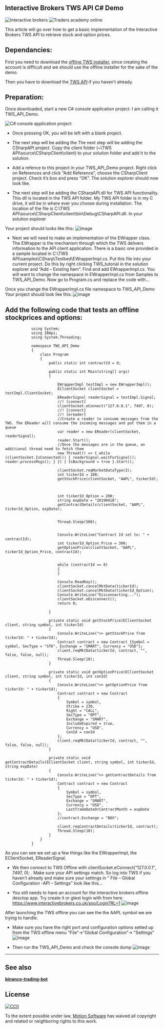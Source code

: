 ## **Interactive Brokers TWS API C# Demo**

![Interactive brokers](https://cdn-bcjke.nitrocdn.com/yEGRsiBSBipycatBPeVAELShNMzygxqx/assets/static/optimized/wp-content/uploads/2020/10/0bc34932d7c155c1efe7d2e1e62550db.interactive-brokers-%D0%B1%D1%80%D0%BE%D0%BA%D0%B5%D1%80-%D0%BD%D0%BE%D0%BC%D0%B5%D1%80-1-1.jpg)
![Traders academy online](https://tradersacademy.online/wp-content/themes/traders-academy/images/ibkr-traders-academy-logo-wht-text.svg)

This article will go over how to get a basic implementation of the Interactive Brokers TWS API to retrieve stock and option prices.

## **Dependancies:**

First you need to download the [offline TWS installer](https://www.interactivebrokers.com/en/index.php?f=15875), since creating the account is difficult and we should use the offline installer for the sake of the demo. 

Then you have to download the [TWS API](https://www.interactivebrokers.com/en/index.php?f=5041) if you haven’t already. 

## **Preparation:**

Once downloaded, start a new C# console application project. 
I am calling it TWS_API_Demo.

![C# console application project](https://user-images.githubusercontent.com/25592914/107505574-9516b000-6ba5-11eb-9ce7-39d7351ba799.jpg)

 - Once pressing OK, you will be left with a blank project. 

 - The next step will be adding the The next step will be adding the CSharpAPI project. Copy the client folder (~\TWS API\source\CSharpClient\client) to your solution folder and add it to the solution.

 - Add a refence to this project in your TWS_API_Demo project. Right click on References and click “Add Reference”, choose the CSharpClient project. Check it’s box and press “OK”. The solution explorer should now look like.

 - The next step will be adding the CSharpAPI.dll for TWS API functionality. This dll is located in the TWS API folder. My TWS API folder is in my C drive, it will be in where ever you choose during installation. The location of the file is C:\TWS API\source\CSharpClient\client\bin\Debug\CSharpAPI.dll. In your solution explorer

 Your project should looks like this:
![image](https://user-images.githubusercontent.com/25592914/107507296-08b9bc80-6ba8-11eb-868c-1ac81d8d305a.png)

 - Next we will need to make an implementation of the EWrapper class. The EWrapper is the mechanism through which the TWS delivers information to the API client application. There is a basic one provided in a sample located in C:\TWS API\samples\CSharp\Testbed\EWrapperImpl.cs. Put this file into your current project. Do this by right clicking TWS_tutorial in the solution explorer and “Add – Existing Item”. Find and add EWrapperImpl.cs. You will want to change the namespace in EWrapperImpl.cs from Samples to TWS_API_Demo. Now go to Program.cs and replace the code with…

Once you change the EWrapperImpl.cs file namespace to TWS_API_Demo Your project should look like this:
![image](https://user-images.githubusercontent.com/25592914/107507540-62ba8200-6ba8-11eb-86c8-66907a3a1b45.png)


## **Add the following code that tests an offline stockprices and options:**

				using System;
				using IBApi;
				using System.Threading;

				namespace TWS_API_Demo
				{
					class Program
					{
						public static int contractId = 0;

						public static int Main(string[] args)
						{

							EWrapperImpl testImpl = new EWrapperImpl();
							EClientSocket clientSocket = testImpl.ClientSocket;
							EReaderSignal readerSignal = testImpl.Signal;
							//! [connect]
							clientSocket.eConnect("127.0.0.1", 7497, 0);
							//! [connect]
							//! [ereader]
							//Create a reader to consume messages from the TWS. The EReader will consume the incoming messages and put them in a queue
							var reader = new EReader(clientSocket, readerSignal);
							reader.Start();
							//Once the messages are in the queue, an additional thread need to fetch them
							new Thread(() => { while (clientSocket.IsConnected()) { readerSignal.waitForSignal(); reader.processMsgs(); } }) { IsBackground = true }.Start();

							clientSocket.reqMarketDataType(3);
							int tickerId = 100;
							getStockPrice(clientSocket, "AAPL", tickerId);



							int tickerId_Option = 200;
							string expDate = "20190418";
							getContractDetails(clientSocket, "AAPL", tickerId_Option, expDate);


							Thread.Sleep(500);


							Console.WriteLine("Contract Id set to: " + contractId);
							int tickerId_Option_Price = 300;
							getOptionPrice(clientSocket, "AAPL", tickerId_Option_Price, contractId);


							while (contractId == 0)
							{
							}

							Console.ReadKey();
							clientSocket.cancelMktData(tickerId);
							clientSocket.cancelMktData(tickerId_Option);
							Console.WriteLine("Disconnecting...");
							clientSocket.eDisconnect();
							return 0;

						}

						private static void getStockPrice(EClientSocket client, string symbol, int tickerId)
						{
							Console.WriteLine(">> getStockPrice from tickerId: " + tickerId);
							Contract contract = new Contract {Symbol = symbol, SecType = "STK", Exchange = "SMART", Currency = "USD"};
							client.reqMktData(tickerId, contract, "", false, false, null);
							Thread.Sleep(10);
						}

						private static void getOptionPrice(EClientSocket client, string symbol, int tickerId, int conId)
						{
							Console.WriteLine(">> getOptionPrice from tickerId: " + tickerId);
							Contract contract = new Contract
							{
								Symbol = symbol,
								Strike = 230,
								Right = "CALL",
								SecType = "OPT",
								Exchange = "SMART",
								IncludeExpired = true,
								Currency = "USD",
								ConId = conId
							};
							client.reqMktData(tickerId, contract, "", false, false, null);
						}

						private static void getContractDetails(EClientSocket client, string symbol, int tickerId, string expDate)
						{
							Console.WriteLine(">> getContractDetails from tickerId: " + tickerId);
							Contract contract = new Contract
							{
								Symbol = symbol,
								SecType = "OPT",
								Exchange = "SMART",
								Currency = "USD",
								LastTradeDateOrContractMonth = expDate
							};
							//contract.Exchange = "BOX";

							client.reqContractDetails(tickerId, contract);
							Thread.Sleep(10);
						}
					}
				}

As you can see we set up a few things like the EWrapperImpl, the EClientSocket, EReaderSignal.

 - We then connect to TWS Offline with clientSocket.eConnect(“127.0.0.1″, 7497, 0); . Make sure your API settings match. So log into TWS if you haven’t already and make sure your settings in ” File – Global Configuration -API – Settings” look like this…

 - You still needs to have an account for the interactive brokers offline desctop app. Try create it or gtest login with from here https://www.interactivebrokers.co.uk/sso/Login?RL=1
 ![image](https://user-images.githubusercontent.com/25592914/107509793-b5496d80-6bab-11eb-94a9-f16540950dc7.png)

After launching the TWS offline you can see the the AAPL symbol we are trying to handle.

 - Make sure you have the right port and configuration options setted up from the TWS offline menu "File"->"Global Configuration"-> "Settings”
![image](https://user-images.githubusercontent.com/25592914/107508422-a95cac00-6ba9-11eb-9253-6efb7ced3058.png)

 - Then run the TWS_API_Demo and check the console dump
![image](https://user-images.githubusercontent.com/25592914/107509531-5e439880-6bab-11eb-8353-db2cbe393598.png)

---
## See also

 [**binance-trading-bot**](https://github.com/motion-software/binance-trading-bot)


## License

[![CC0](https://licensebuttons.net/p/zero/1.0/88x31.png)](https://creativecommons.org/publicdomain/zero/1.0/)

To the extent possible under law, [Motion Software](https://motion-software.com) has waived all copyright and related or neighboring rights to this work.